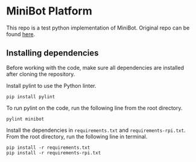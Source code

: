 # MiniBot Platform

This repo is a test python implementation of MiniBot. Original repo can be found
[here](http://github.com/cornell-cup/cs-minibot-platform).

## Installing dependencies

Before working with the code, make sure all dependencies are installed after cloning
the repository.

Install pylint to use the Python linter.

```
pip install pylint
```

To run pylint on the code, run the following line from the root directory.

```
pylint minibot
```

Install the dependencies in `requirements.txt` and `requirements-rpi.txt`.
From the root directory, run the following line in terminal.

```
pip install -r requirements.txt
pip install -r requirements-rpi.txt
```
